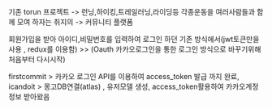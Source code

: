 기존 torun 프로젝트
-> 런닝,하이킹,트레일러닝,라이딩등 각종운동을 여러사람들과 함께 모여 하자는 취지의
-> 커뮤니티 플랫폼

회원가입을 받아 아이디,비밀번호를 입력하여 로그인 하던 기존 방식에서(jwt토큰만을 사용 , redux를 이용함) >> (Oauth 카카오로그인을 통한 로그인 방식으로 바꾸기위해 처음부터 다시시작)

firstcommit > 카카오 로그인 API를 이용하여 access_token 발급 까지 완료,
icandoit > 몽고DB연결(atlas) , 유저모델 생성, access_token활용하여 카카오계정정보 받아왔음
